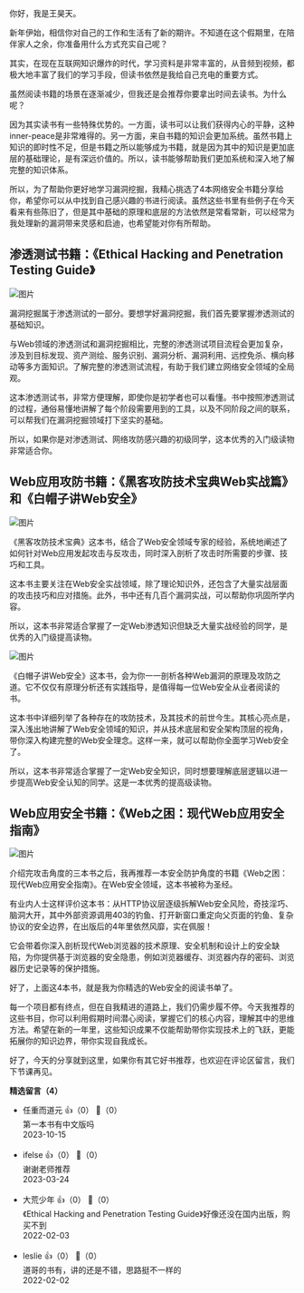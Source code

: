 你好，我是王昊天。

新年伊始，相信你对自己的工作和生活有了新的期许。不知道在这个假期里，在陪伴家人之余，你准备用什么方式充实自己呢？

其实，在现在互联网知识爆炸的时代，学习资料是非常丰富的，从音频到视频，都极大地丰富了我们的学习手段，但读书依然是我给自己充电的重要方式。

虽然阅读书籍的场景在逐渐减少，但我还是会推荐你要拿出时间去读书。为什么呢？

因为其实读书有一些特殊优势的。一方面，读书可以让我们获得内心的平静，这种inner-peace是非常难得的。另一方面，来自书籍的知识会更加系统。虽然书籍上知识的即时性不足，但是书籍之所以能够成为书籍，就是因为其中的知识是更加底层的基础理论，是有深远价值的。所以，读书能够帮助我们更加系统和深入地了解完整的知识体系。

所以，为了帮助你更好地学习漏洞挖掘，我精心挑选了4本网络安全书籍分享给你，希望你可以从中找到自己感兴趣的书进行阅读。虽然这些书里有些例子在今天看来有些陈旧了，但是其中基础的原理和底层的方法依然是常看常新，可以经常为我处理新的漏洞带来灵感和启迪，也希望能对你有所帮助。

## 渗透测试书籍：《Ethical Hacking and Penetration Testing Guide》

![图片](https://static001.geekbang.org/resource/image/92/ff/925e17b9bbd1552e207bfe024b513bff.jpg?wh=350x500)

漏洞挖掘属于渗透测试的一部分。要想学好漏洞挖掘，我们首先要掌握渗透测试的基础知识。

与Web领域的渗透测试和漏洞挖掘相比，完整的渗透测试项目流程会更加复杂，涉及到目标发现、资产测绘、服务识别、漏洞分析、漏洞利用、远控免杀、横向移动等多方面知识。了解完整的渗透测试流程，有助于我们建立网络安全领域的全局观。

这本渗透测试书，非常方便理解，即使你是初学者也可以看懂。书中按照渗透测试的过程，通俗易懂地讲解了每个阶段需要用到的工具，以及不同阶段之间的联系，可以帮我们在漏洞挖掘领域打下坚实的基础。

所以，如果你是对渗透测试、网络攻防感兴趣的初级同学，这本优秀的入门级读物非常适合你。

## Web应用攻防书籍：《黑客攻防技术宝典Web实战篇》和《白帽子讲Web安全》

![图片](https://static001.geekbang.org/resource/image/4d/70/4d71266c4796e89ef51e08a133fa2f70.jpg?wh=350x449)

《黑客攻防技术宝典》这本书，结合了Web安全领域专家的经验，系统地阐述了如何针对Web应用发起攻击与反攻击，同时深入剖析了攻击时所需要的步骤、技巧和工具。

这本书主要关注在Web安全实战领域，除了理论知识外，还包含了大量实战层面的攻击技巧和应对措施。此外，书中还有几百个漏洞实战，可以帮助你巩固所学内容。

所以，这本书非常适合掌握了一定Web渗透知识但缺乏大量实战经验的同学，是优秀的入门级提高读物。

![图片](https://static001.geekbang.org/resource/image/29/81/29def9yy68eba69394bc7c0ac1d51081.jpg?wh=350x495)

《白帽子讲Web安全》这本书，会为你一一剖析各种Web漏洞的原理及攻防之道。它不仅仅有原理分析还有实践指导，是值得每一位Web安全从业者阅读的书。

这本书中详细列举了各种存在的攻防技术，及其技术的前世今生。其核心亮点是，深入浅出地讲解了Web安全领域的知识，并从技术底层和安全架构顶层的视角，带你深入构建完整的Web安全理念。这样一来，就可以帮助你全面学习Web安全了。

所以，这本书非常适合掌握了一定Web安全知识，同时想要理解底层逻辑以进一步提高Web安全认知的同学。这是一本优秀的提高级读物。

## Web应用安全书籍：《Web之困：现代Web应用安全指南》

![图片](https://static001.geekbang.org/resource/image/96/y2/969c2c898c6d9980ee420f4daf445yy2.jpg?wh=350x460)

介绍完攻击角度的三本书之后，我再推荐一本安全防护角度的书籍《Web之困：现代Web应用安全指南》。在Web安全领域，这本书被称为圣经。

有业内人士这样评价这本书：从HTTP协议层逐级拆解Web安全风险，奇技淫巧、脑洞大开，其中外部资源调用403的钓鱼、打开新窗口重定向父页面的钓鱼、复杂协议的安全边界，在出版后的4年里依然风靡，实在佩服！

它会带着你深入剖析现代Web浏览器的技术原理、安全机制和设计上的安全缺陷，为你提供基于浏览器的安全隐患，例如浏览器缓存、浏览器内存的密码、浏览器历史记录等的保护措施。

好了，上面这4本书，就是我为你精选的Web安全的阅读书单了。

每一个项目都有终点，但在自我精进的道路上，我们仍需步履不停。今天我推荐的这些书目，你可以利用假期时间潜心阅读，掌握它们的核心内容，理解其中的思维方法。希望在新的一年里，这些知识成果不仅能帮助带你实现技术上的飞跃，更能拓展你的知识边界，带你实现自我成长。

好了，今天的分享就到这里，如果你有其它好书推荐，也欢迎在评论区留言，我们下节课再见。
<div><strong>精选留言（4）</strong></div><ul>
<li><span>任重而道元</span> 👍（0） 💬（0）<div>第一本书有中文版吗</div>2023-10-15</li><br/><li><span>ifelse</span> 👍（0） 💬（0）<div>谢谢老师推荐</div>2023-03-24</li><br/><li><span>大荒少年</span> 👍（0） 💬（0）<div>《Ethical Hacking and Penetration Testing Guide》好像还没在国内出版，购买不到</div>2022-02-03</li><br/><li><span>leslie</span> 👍（0） 💬（0）<div>道哥的书有，讲的还是不错，思路挺不一样的</div>2022-02-02</li><br/>
</ul>